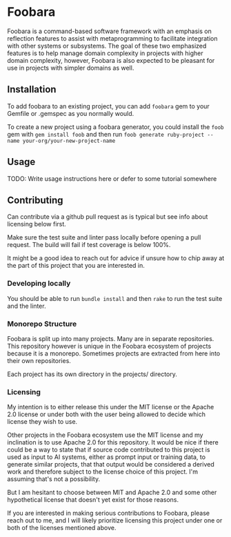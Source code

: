 # Foobara

Foobara is a command-based software framework with an emphasis on reflection features to assist with
metaprogramming to facilitate integration with other systems or subsystems. The goal of these two emphasized
features is to help manage domain complexity in projects with higher domain complexity, however, Foobara
is also expected to be pleasant for use in projects with simpler domains as well.

## Installation

To add foobara to an existing project, you can add `foobara` gem to your Gemfile or .gemspec as you normally would.

To create a new project using a foobara generator, you could install the `foob` gem with `gem install foob` and then
run `foob generate ruby-project --name your-org/your-new-project-name`

## Usage

TODO: Write usage instructions here or defer to some tutorial somewhere

## Contributing

Can contribute via a github pull request as is typical but see info about licensing below first.

Make sure the test suite and linter pass locally before opening a pull request.
The build will fail if test coverage is below 100%.

It might be a good idea to reach out for advice if unsure how to chip away at the part of this project
that you are interested in.

### Developing locally

You should be able to run `bundle install` and then `rake` to run the test suite and the linter.

### Monorepo Structure

Foobara is split up into many projects. Many are in separate repositories. This repository however is unique
in the Foobara ecosystem of projects because it is a monorepo. Sometimes projects are extracted from here
into their own repositories.

Each project has its own directory in the projects/ directory.

### Licensing

My intention is to either release this under the MIT license or the Apache 2.0 license or under both with the
user being allowed to decide which license they wish to use.

Other projects in the Foobara ecosystem use the MIT license and my inclination is to use
Apache 2.0 for this repository. It would be nice if there could be a way to state that if
source code contributed to this project is used as input to AI systems, either as prompt input or training data,
to generate similar projects, that that output would be considered a derived work and therefore subject to the
license choice of this project. I'm assuming that's not a possibility.

But I am hesitant to choose between MIT and Apache 2.0 and some other hypothetical license that doesn't yet exist
for those reasons.

If you are interested in making serious contributions to Foobara, please reach out to me, and I will
likely prioritize licensing this project under one or both of the licenses mentioned above.
